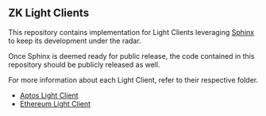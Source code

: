 ## ZK Light Clients

This repository contains implementation for Light Clients leveraging [Sphinx](https://github.com/lurk-lab/sphinx) to
keep its development under the radar.

Once Sphinx is deemed ready for public release, the code contained in this repository should be publicly released as
well.

For more information about each Light Client, refer to their respective folder.

- [Aptos Light Client](./aptos)
- [Ethereum Light Client](./ethereum)
